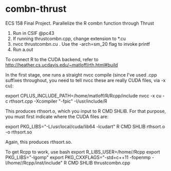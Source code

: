 # combn-thrust
ECS 158 Final Project. Parallelize the R combn function through Thrust

1. Run in CSIF @pc43
2. If running thrustcombn.cpp, change extension to *.cu
2. nvcc thrustcombn.cu . Use the -arch=sm_20 flag to invoke printf
3. Run a.out

To connect R to the CUDA backend, refer to http://heather.cs.ucdavis.edu/~matloff/rth.html#build

In the first stage, one runs a straight nvcc compile (since I've used .cpp suffixes throughout, you need to tell nvcc these are really CUDA files, via -x cu):

   export CPLUS_INCLUDE_PATH=/home/matloff/R/Rcpp/include
   nvcc -x cu -c rthsort.cpp -Xcompiler "-fpic" -I/usr/include/R
   
This produces rthsort.o, which you input to R CMD SHLIB. For that purpose, you must first indicate where the CUDA files are:

   export PKG_LIBS="-L/usr/local/cuda/lib64 -lcudart"
   R CMD SHLIB rthsort.o -o rthsort.so
   
Again, this produces rthsort.so.


To get Rcpp to work, use 
bash
export R_LIBS_USER=/home/<csif-login>/Rcpp
export PKG_LIBS="-lgomp"
export PKG_CXXFLAGS="-std=c++11 -fopenmp -I/home/<csif-login>/Rcpp/inst/include"
R CMD SHLIB thrustcombn.cpp
